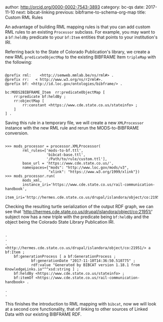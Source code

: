 author: http://orcid.org/0000-0002-7543-3893
category: bc-qs
date: 2017-11-10
next: bibcat-linking
previous: bibframe-to-schema-org-map
title: Custom RML Rules

An advantage of building RML mapping rules is that you can add
custom RML rules to an existing `Processor` subclass. For example,
you may want to a `bf:heldBy` predicate to your `bf:Item` entities
that points to your institution's IRI.

Referring back to the State of Colorado Publication's library, we
create a new RML `predicateObjectMap` to the existing BIBFRAME Item
`tripleMap` with the following:

<pre><code>
@prefix rml:    &lt;http://semweb.mmlab.be/ns/rml#&gt; .
@prefix rr:   &lt; http://www.w3.org/ns/r2rml#&gt;.
@prefix bf: &lt;http://id.loc.gov/ontologies/bibframe/&gt; .

bc:MODS2BIBFRAME_Item  rr:predicateObjectMap [
    rr:predicate bf:heldBy ;
    rr:objectMap [
        rr:constant &lt;https://www.cde.state.co.us/stateinfo&gt; ;
    ]
] .
</code></pre>

Saving this rule in a temporary file, we will create a new `XMLProcessor`
instance with the new RML rule and rerun the MODS-to-BIBFRAME conversion.

<pre><code>
>>> mods_processor = processor.XMLProcessor(
        rml_rules=['mods-to-bf.ttl',
                   'bibcat-base.ttl',
                   '/Path/to/rule/custom.ttl'],
        base_url = 'https://www.cde.state.co.us/',
        namespaces={"mods": "http://www.loc.gov/mods/v3",
                    "xlink": "https://www.w3.org/1999/xlink"})
>>> mods_processor.run(
        mods_xml,
        instance_iri='https://www.cde.state.co.us/rail-communication-handbook',
        item_iri='http://hermes.cde.state.co.us/drupal/islandora/object/co:21951/')
</code></pre>

Checking the resulting turtle serialization of the output RDF graph, we
can see that 'http://hermes.cde.state.co.us/drupal/islandora/object/co:21951/' subject
now has a new triple with the predicate being `bf:heldBy` and the object being
the Colorado State Library Publication IRI.

<pre><code>
.
.
.
&lt;http://hermes.cde.state.co.us/drupal/islandora/object/co:21951/&gt; a bf:Item ;
    bf:generationProcess [ a bf:GenerationProcess ;
            bf:generationDate "2017-11-10T14:36:50.510775" ;
            rdf:value "Generated by BIBCAT version 1.18.1 from KnowledgeLinks.io"^^xsd:string ] ;
    bf:heldBy &lt;https://www.cde.state.co.us/stateinfo&gt; ;
    bf:itemOf &lt;https://www.cde.state.co.us/rail-communication-handbook&gt; .

.
.
</code></pre>

This finishes the introduction to RML mapping with `bibcat`, now we will look at 
a second core functionality, that of linking to other sources of Linked Data with 
our existing BIBFRAME RDF.
